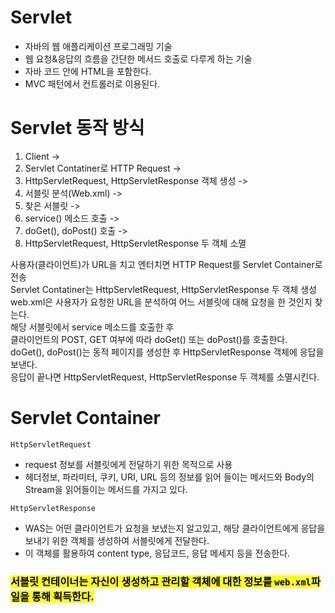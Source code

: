 # Servlet
- 자바의 웹 애플리케이션 프로그래밍 기술
- 웹 요청&응답의 흐름을 간단한 메서드 호출로 다루게 하는 기술
- 자바 코드 안에 HTML을 포함한다.
- MVC 패턴에서 컨트롤러로 이용된다.


# Servlet 동작 방식
1. Client -> <br>
2. Servlet Contatiner로 HTTP Request ->
3. HttpServletRequest, HttpServletResponse 객체 생성 ->
4. 서블릿 분석(Web.xml) -> 
5. 찾은 서블릿 -> 
6. service() 메소드 호출 -> 
7. doGet(), doPost() 호출 -> 
8. HttpServletRequest, HttpServletResponse 두 객체 소멸

사용자(클라이언트)가 URL을 치고 엔터치면 HTTP Request를 Servlet Container로 전송 <br>
Servlet Contatiner는 HttpServletRequest, HttpServletResponse 두 객체 생성 <br>
web.xml은 사용자가 요청한 URL을 분석하여 어느 서블릿에 대해 요청을 한 것인지 찾는다. <br>
해당 서블릿에서 service 메소드를 호출한 후 <br> 클라이언트의 POST, GET 여부에 따라 doGet() 또는 doPost()를 호출한다. <br>
doGet(), doPost()는 동적 페이지를 생성한 후 HttpServletResponse 객체에 응답을 보낸다. <br>
응답이 끝나면 HttpServletRequest, HttpServletResponse 두 객체를 소멸시킨다.


# Servlet Container
`HttpServletRequest`
- request 정보를 서블릿에게 전달하기 위한 목적으로 사용
- 헤더정보, 파라미터, 쿠키, URI, URL 등의 정보를 읽어 들이는 메서드와 Body의 Stream을 읽어들이는 메서드를 가지고 있다.
  
`HttpServletResponse`
- WAS는 어떤 클라이언트가 요청을 보냈는지 알고있고, 해당 클라이언트에게 응답을 보내기 위한 객체를 생성하여 서블릿에게 전달한다.
- 이 객체를 활용하여 content type, 응답코드, 응답 메세지 등을 전송한다.
  
### <mark> 서블릿 컨테이너는 자신이 생성하고 관리할 객체에 대한 정보를 `web.xml`파일을 통해 획득한다.</mark>


